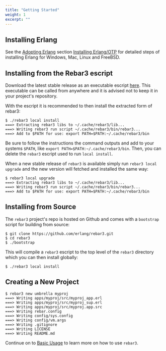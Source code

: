 ```yaml
---
title: "Getting Started"
weight: 1
excerpt: ""
---
```


## Installing Erlang

See the [Adopting Erlang](https://adoptingerlang.org/) section [Installing Erlang/OTP](https://adoptingerlang.org/docs/development/setup/#installing-erlang-otp) for detailed steps of installing Erlang for Windows, Mac, Linux and FreeBSD.

## Installing from the Rebar3 escript

Download the latest stable release as an executable escript [here](https://s3.amazonaws.com/rebar3/rebar3). This executable can be called from anywhere and it is advised not to keep it in your project's repository.

With the escript it is recommended to then install the extracted form of rebar3:

```shell
$ ./rebar3 local install
===> Extracting rebar3 libs to ~/.cache/rebar3/lib...
===> Writing rebar3 run script ~/.cache/rebar3/bin/rebar3...
===> Add to $PATH for use: export PATH=$PATH:~/.cache/rebar3/bin 
```

Be sure to follow the instructions the command outputs and add to your systems `$PATH`, like `export PATH=$PATH:~/.cache/rebar3/bin`. Then, you can delete the `rebar3` escript used to run `local install`. 
    
When a new stable release of `rebar3` is available simply run `rebar3 local upgrade` and the new version will fetched and installed the same way: 

```shell
$ rebar3 local upgrade
===> Extracting rebar3 libs to ~/.cache/rebar3/lib...
===> Writing rebar3 run script ~/.cache/rebar3/bin/rebar3...
===> Add to $PATH for use: export PATH=$PATH:~/.cache/rebar3/bin 
```

## Installing from Source

The `rebar3` project's repo is hosted on Github and comes with a `bootstrap` script for building from source:

```shell
$ git clone https://github.com/erlang/rebar3.git
$ cd rebar3
$ ./bootstrap 
```

This will compile a `rebar3` escript to the top level of the `rebar3` directory which you can then install globally:

```shell
$ ./rebar3 local install
```

## Creating a New Project

```shell
$ rebar3 new umbrella myproj
===> Writing apps/myproj/src/myproj_app.erl
===> Writing apps/myproj/src/myproj_sup.erl
===> Writing apps/myproj/src/myproj.app.src
===> Writing rebar.config
===> Writing config/sys.config
===> Writing config/vm.args
===> Writing .gitignore
===> Writing LICENSE
===> Writing README.md 
```

Continue on to [Basic Usage](/docs/basic_usage) to learn more on how to use `rebar3`.

